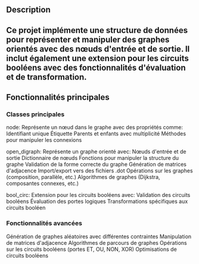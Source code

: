 ## Description
Ce projet implémente une structure de données pour représenter et manipuler des graphes orientés avec des nœuds d'entrée et de sortie. Il inclut également une extension pour les circuits booléens avec des fonctionnalités d'évaluation et de transformation.
--
## Fonctionnalités principales
### Classes principales
node: Représente un nœud dans le graphe avec des propriétés comme:
Identifiant unique
Étiquette
Parents et enfants avec multiplicité
Méthodes pour manipuler les connexions

open_digraph: Représente un graphe orienté avec:
Nœuds d'entrée et de sortie
Dictionnaire de nœuds
Fonctions pour manipuler la structure du graphe
Validation de la forme correcte du graphe
Génération de matrices d'adjacence
Import/export vers des fichiers .dot
Opérations sur les graphes (composition, parallèle, etc.)
Algorithmes de graphes (Dijkstra, composantes connexes, etc.)

bool_circ: Extension pour les circuits booléens avec:
Validation des circuits booléens
Évaluation des portes logiques
Transformations spécifiques aux circuits booléen

### Fonctionnalités avancées
Génération de graphes aléatoires avec différentes contraintes
Manipulation de matrices d'adjacence
Algorithmes de parcours de graphes
Opérations sur les circuits booléens (portes ET, OU, NON, XOR)
Optimisations de circuits booléens
